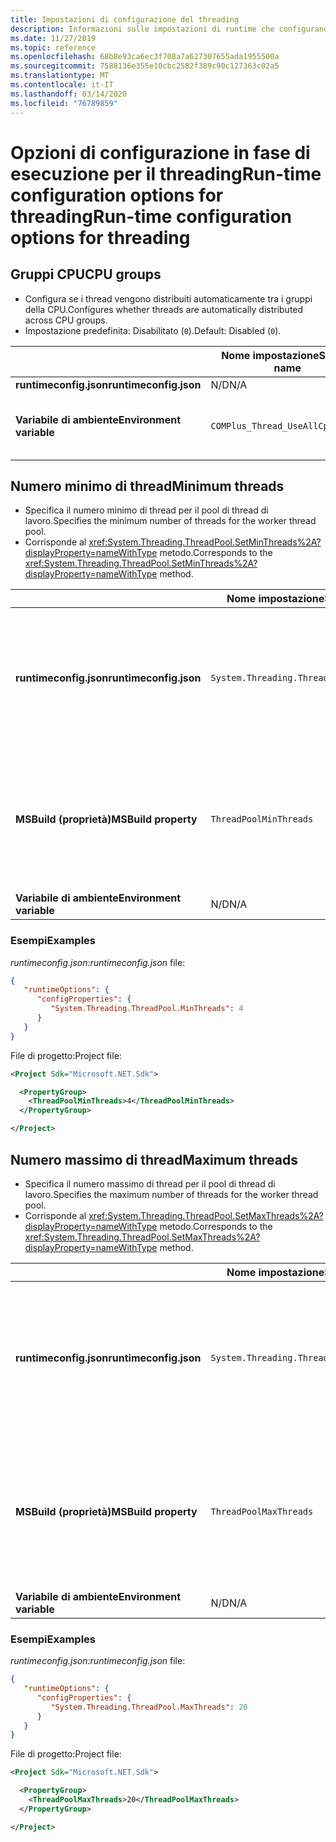 ```yaml
---
title: Impostazioni di configurazione del threading
description: Informazioni sulle impostazioni di runtime che configurano il threading per le app .NET Core.Learn about run-time settings that configure threading for .NET Core apps.
ms.date: 11/27/2019
ms.topic: reference
ms.openlocfilehash: 68b8e93ca6ec3f708a7a627307655ada1955500a
ms.sourcegitcommit: 7588136e355e10cbc2582f389c90c127363c02a5
ms.translationtype: MT
ms.contentlocale: it-IT
ms.lasthandoff: 03/14/2020
ms.locfileid: "76789859"
---
```

# <a name="run-time-configuration-options-for-threading"></a><span data-ttu-id="ba4f1-103">Opzioni di configurazione in fase di esecuzione per il threadingRun-time configuration options for threading</span><span class="sxs-lookup"><span data-stu-id="ba4f1-103">Run-time configuration options for threading</span></span>

## <a name="cpu-groups"></a><span data-ttu-id="ba4f1-104">Gruppi CPU</span><span class="sxs-lookup"><span data-stu-id="ba4f1-104">CPU groups</span></span>

- <span data-ttu-id="ba4f1-105">Configura se i thread vengono distribuiti automaticamente tra i gruppi della CPU.</span><span class="sxs-lookup"><span data-stu-id="ba4f1-105">Configures whether threads are automatically distributed across CPU groups.</span></span>
- <span data-ttu-id="ba4f1-106">Impostazione predefinita: Disabilitato (`0`).</span><span class="sxs-lookup"><span data-stu-id="ba4f1-106">Default: Disabled (`0`).</span></span>

| | <span data-ttu-id="ba4f1-107">Nome impostazione</span><span class="sxs-lookup"><span data-stu-id="ba4f1-107">Setting name</span></span> | <span data-ttu-id="ba4f1-108">Valori</span><span class="sxs-lookup"><span data-stu-id="ba4f1-108">Values</span></span> |
| - | - | - |
| <span data-ttu-id="ba4f1-109">**runtimeconfig.json**</span><span class="sxs-lookup"><span data-stu-id="ba4f1-109">**runtimeconfig.json**</span></span> | <span data-ttu-id="ba4f1-110">N/D</span><span class="sxs-lookup"><span data-stu-id="ba4f1-110">N/A</span></span> | <span data-ttu-id="ba4f1-111">N/D</span><span class="sxs-lookup"><span data-stu-id="ba4f1-111">N/A</span></span> |
| <span data-ttu-id="ba4f1-112">**Variabile di ambiente**</span><span class="sxs-lookup"><span data-stu-id="ba4f1-112">**Environment variable**</span></span> | `COMPlus_Thread_UseAllCpuGroups` | <span data-ttu-id="ba4f1-113">`0`- disabilitato</span><span class="sxs-lookup"><span data-stu-id="ba4f1-113">`0` - disabled</span></span><br/><span data-ttu-id="ba4f1-114">`1`- abilitato</span><span class="sxs-lookup"><span data-stu-id="ba4f1-114">`1` - enabled</span></span> |

## <a name="minimum-threads"></a><span data-ttu-id="ba4f1-115">Numero minimo di thread</span><span class="sxs-lookup"><span data-stu-id="ba4f1-115">Minimum threads</span></span>

- <span data-ttu-id="ba4f1-116">Specifica il numero minimo di thread per il pool di thread di lavoro.</span><span class="sxs-lookup"><span data-stu-id="ba4f1-116">Specifies the minimum number of threads for the worker thread pool.</span></span>
- <span data-ttu-id="ba4f1-117">Corrisponde al <xref:System.Threading.ThreadPool.SetMinThreads%2A?displayProperty=nameWithType> metodo.</span><span class="sxs-lookup"><span data-stu-id="ba4f1-117">Corresponds to the <xref:System.Threading.ThreadPool.SetMinThreads%2A?displayProperty=nameWithType> method.</span></span>

| | <span data-ttu-id="ba4f1-118">Nome impostazione</span><span class="sxs-lookup"><span data-stu-id="ba4f1-118">Setting name</span></span> | <span data-ttu-id="ba4f1-119">Valori</span><span class="sxs-lookup"><span data-stu-id="ba4f1-119">Values</span></span> |
| - | - | - |
| <span data-ttu-id="ba4f1-120">**runtimeconfig.json**</span><span class="sxs-lookup"><span data-stu-id="ba4f1-120">**runtimeconfig.json**</span></span> | `System.Threading.ThreadPool.MinThreads` | <span data-ttu-id="ba4f1-121">Un numero intero che rappresenta il numero minimo di thread</span><span class="sxs-lookup"><span data-stu-id="ba4f1-121">An integer that represents the minimum number of threads</span></span> |
| <span data-ttu-id="ba4f1-122">**MSBuild (proprietà)**</span><span class="sxs-lookup"><span data-stu-id="ba4f1-122">**MSBuild property**</span></span> | `ThreadPoolMinThreads` | <span data-ttu-id="ba4f1-123">Un numero intero che rappresenta il numero minimo di thread</span><span class="sxs-lookup"><span data-stu-id="ba4f1-123">An integer that represents the minimum number of threads</span></span> |
| <span data-ttu-id="ba4f1-124">**Variabile di ambiente**</span><span class="sxs-lookup"><span data-stu-id="ba4f1-124">**Environment variable**</span></span> | <span data-ttu-id="ba4f1-125">N/D</span><span class="sxs-lookup"><span data-stu-id="ba4f1-125">N/A</span></span> | <span data-ttu-id="ba4f1-126">N/D</span><span class="sxs-lookup"><span data-stu-id="ba4f1-126">N/A</span></span> |

### <a name="examples"></a><span data-ttu-id="ba4f1-127">Esempi</span><span class="sxs-lookup"><span data-stu-id="ba4f1-127">Examples</span></span>

<span data-ttu-id="ba4f1-128">*runtimeconfig.json:*</span><span class="sxs-lookup"><span data-stu-id="ba4f1-128">*runtimeconfig.json* file:</span></span>

```json
{
   "runtimeOptions": {
      "configProperties": {
         "System.Threading.ThreadPool.MinThreads": 4
      }
   }
}
```

<span data-ttu-id="ba4f1-129">File di progetto:</span><span class="sxs-lookup"><span data-stu-id="ba4f1-129">Project file:</span></span>

```xml
<Project Sdk="Microsoft.NET.Sdk">

  <PropertyGroup>
    <ThreadPoolMinThreads>4</ThreadPoolMinThreads>
  </PropertyGroup>

</Project>
```

## <a name="maximum-threads"></a><span data-ttu-id="ba4f1-130">Numero massimo di thread</span><span class="sxs-lookup"><span data-stu-id="ba4f1-130">Maximum threads</span></span>

- <span data-ttu-id="ba4f1-131">Specifica il numero massimo di thread per il pool di thread di lavoro.</span><span class="sxs-lookup"><span data-stu-id="ba4f1-131">Specifies the maximum number of threads for the worker thread pool.</span></span>
- <span data-ttu-id="ba4f1-132">Corrisponde al <xref:System.Threading.ThreadPool.SetMaxThreads%2A?displayProperty=nameWithType> metodo.</span><span class="sxs-lookup"><span data-stu-id="ba4f1-132">Corresponds to the <xref:System.Threading.ThreadPool.SetMaxThreads%2A?displayProperty=nameWithType> method.</span></span>

| | <span data-ttu-id="ba4f1-133">Nome impostazione</span><span class="sxs-lookup"><span data-stu-id="ba4f1-133">Setting name</span></span> | <span data-ttu-id="ba4f1-134">Valori</span><span class="sxs-lookup"><span data-stu-id="ba4f1-134">Values</span></span> |
| - | - | - |
| <span data-ttu-id="ba4f1-135">**runtimeconfig.json**</span><span class="sxs-lookup"><span data-stu-id="ba4f1-135">**runtimeconfig.json**</span></span> | `System.Threading.ThreadPool.MaxThreads` | <span data-ttu-id="ba4f1-136">Un numero intero che rappresenta il numero massimo di thread</span><span class="sxs-lookup"><span data-stu-id="ba4f1-136">An integer that represents the maximum number of threads</span></span> |
| <span data-ttu-id="ba4f1-137">**MSBuild (proprietà)**</span><span class="sxs-lookup"><span data-stu-id="ba4f1-137">**MSBuild property**</span></span> | `ThreadPoolMaxThreads` | <span data-ttu-id="ba4f1-138">Un numero intero che rappresenta il numero massimo di thread</span><span class="sxs-lookup"><span data-stu-id="ba4f1-138">An integer that represents the maximum number of threads</span></span> |
| <span data-ttu-id="ba4f1-139">**Variabile di ambiente**</span><span class="sxs-lookup"><span data-stu-id="ba4f1-139">**Environment variable**</span></span> | <span data-ttu-id="ba4f1-140">N/D</span><span class="sxs-lookup"><span data-stu-id="ba4f1-140">N/A</span></span> | <span data-ttu-id="ba4f1-141">N/D</span><span class="sxs-lookup"><span data-stu-id="ba4f1-141">N/A</span></span> |

### <a name="examples"></a><span data-ttu-id="ba4f1-142">Esempi</span><span class="sxs-lookup"><span data-stu-id="ba4f1-142">Examples</span></span>

<span data-ttu-id="ba4f1-143">*runtimeconfig.json:*</span><span class="sxs-lookup"><span data-stu-id="ba4f1-143">*runtimeconfig.json* file:</span></span>

```json
{
   "runtimeOptions": {
      "configProperties": {
         "System.Threading.ThreadPool.MaxThreads": 20
      }
   }
}
```

<span data-ttu-id="ba4f1-144">File di progetto:</span><span class="sxs-lookup"><span data-stu-id="ba4f1-144">Project file:</span></span>

```xml
<Project Sdk="Microsoft.NET.Sdk">

  <PropertyGroup>
    <ThreadPoolMaxThreads>20</ThreadPoolMaxThreads>
  </PropertyGroup>

</Project>
```
